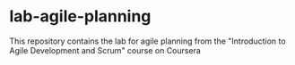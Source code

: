 # lab-agile-planning
This repository contains the lab for agile planning from the "Introduction to Agile Development and Scrum" course on Coursera
